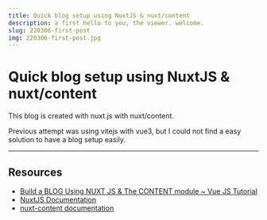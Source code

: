```yaml
---
title: Quick blog setup using NuxtJS & nuxt/content
description: a first hello to you, the viewer. welcome.
slug: 220306-first-post
img: 220306-first-post.jpg
---
```


# Quick blog setup using NuxtJS & nuxt/content

This blog is created with nuxt.js with nuxt/content.

Previous attempt was using vitejs with vue3, but I could not find a easy solution to have a blog setup easily.

---
## Resources
- [Build a BLOG Using NUXT JS & The CONTENT module ~ Vue JS Tutorial](https://www.youtube.com/watch?v=1SAZMFwYUDE)
- [NuxtJS Documentation](https://nuxtjs.org/docs/get-started/installation)
- [nuxt-content documentation](https://content.nuxtjs.org/)